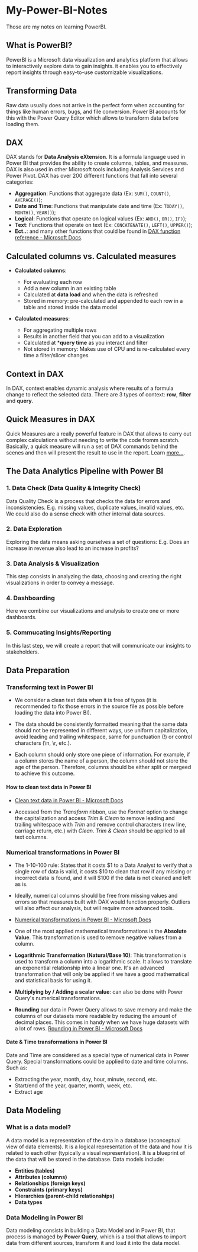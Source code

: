# My-Power-BI-Notes
Those are my notes on learning PowerBI.

## What is PowerBI?
PowerBI is a Microsoft data visualization and analytics platform that allows to interactively explore data to gain insights.
it enables you to effectively report insights through easy-to-use customizable visualizations.

## Transforming Data
Raw data usually does not arrive in the perfect form when accounting for things like human errors, bugs, and file conversion. Power BI accounts for this with the Power Query Editor which allows to transform data before loading them.

## DAX
DAX stands for **Data Analysis eXtension**. It is a formula language used in Power BI that provides the ability to create columns, tables, and measures.
DAX is also used in other Microsoft tools including Analysis Services and Power Pivot.
DAX has over 200 different functions that fall into several categories:
- **Aggregation**: Functions that aggregate data (Ex: `SUM()`, `COUNT()`, `AVERAGE()`);
- **Date and Time**: Functions that manipulate date and time (Ex: `TODAY()`, `MONTH()`, `YEAR()`);
- **Logical**: Functions that operate on logical values (Ex: `AND()`, `OR()`, `IF)`);
- **Text**: Functions that operate on text (Ex: `CONCATENATE()`, `LEFT()`, `UPPER()`);
- **Ect..**: and many other functions that could be found in [DAX function reference - Microsoft Docs](https://docs.microsoft.com/en-us/dax/dax-function-reference).

## Calculated columns vs. Calculated measures
* **Calculated columns**:
  - For evaluating each row
  - Add a new column in an existing table
  - Calculated at **data load** and when the data is refreshed
  - Stored in memory: pre-calculated and appended to each row in a table and stored inside the data model

* **Calculated measures**:
  - For aggregating multiple rows
  - Results in another field that you can add to a visualization
  - Calculated at ***query time** as you interact and filter
  - Not stored in memory: Makes use of CPU and is re-calculated every time a filter/slicer changes

## Context in DAX 
In DAX, context enables dynamic analysis where results of a formula change to reflect the selected data.
There are 3 types of context: **row**, **filter** and **query**.

## Quick Measures in DAX
Quick Measures are a really powerful feature in DAX that allows to carry out complex calculations without needing to write the code fromm scratch. Basically, a quick measure will run a set of DAX commands behind the scenes and then will present the result to use in the report. Learn [more...](https://docs.microsoft.com/en-us/power-bi/transform-model/desktop-quick-measures).

## The Data Analytics Pipeline with Power BI

### 1. Data Check (Data Quality & Integrity Check)
Data Quality Check is a process that checks the data for errors and inconsistencies.
E.g. missing values, duplicate values, invalid values, etc.
We could also do a sense check with other internal data sources.

### 2. Data Exploration
Exploring the data means asking ourselves a set of questions:
E.g. Does an increase in revenue also lead to an increase in profits?

### 3. Data Analysis & Visualization
This step consists in analyzing the data, choosing and creating the right visualizations in order to convey a message.

### 4. Dashboarding
Here we combine our visualizations and analysis to create one or more dashboards.
  
### 5. Commucating Insights/Reporting
In this last step, we will create a report that will communicate our insights to stakeholders.

## Data Preparation

### Transforming text in Power BI
 * We consider a clean text data when it is free of typos (it is recommended to fix those errors in the source file as possible before loading the data into Power BI). 

 * The data should be consistently formatted meaning that the same data should not be represented in different ways, use uniform capitalization, avoid leading and trailing whitespace, same for punctuation (!) or control characters (\n, \r, etc.).

 * Each column should only store one piece of information. For example, if a column stores the name of a person, the column should not store the age of the person. Therefore, columns should be either split or mergeed to achieve this outcome.

#### How to clean text data in Power BI
* [Clean text data in Power BI - Microsoft Docs](https://docs.microsoft.com/en-us/power-bi/data-preparation/clean-text-data-in-power-bi)

* Accessed from the *Transform* ribbon, use the *Format* option to change the capitalization and access *Trim & Clean* to remove leading and trailing whitespace with *Trim* and remove control characters (new line, carriage return, etc.) with *Clean*. *Trim & Clean* should be applied to all text columns.

### Numerical transformations in Power BI

* The 1-10-100 rule: States that it costs $1 to a Data Analyst to verify that a single row of data is valid, it costs $10 to clean that row if any missing or incorrect data is found, and it will $100 if the data is not cleaned and left as is.

* Ideally, numerical columns should be free from missing values and errors so that measures built with DAX would function properly. Outliers will also affect our analysis, but will require more advanced tools.

* [Numerical transformations in Power BI - Microsoft Docs](https://docs.microsoft.com/en-us/power-bi/data-preparation/numerical-transformations-in-power-bi)

* One of the most applied mathematical transformations is the **Absolute Value**. This transformation is used to remove negative values from a column.

* **Logarithmic Transformation (Natural/Base 10)**: This transformation is used to transform a column into a logarithmic scale. It allows to translate an exponential relationship into a linear one. It's an advanced transformation that will only be applied if we have a good mathematical and statistical basis for using it.

* **Multiplying by / Adding a scalar value**: can also be done with Power Query's numerical transformations.

* **Rounding** our data in Power Query allows to save memory and make the columns of our datasets more readable by reducing the amount of decimal places. This comes in handy when we have huge datasets with a lot of rows.
[Rounding in Power BI - Microsoft Docs](https://docs.microsoft.com/en-us/power-bi/data-preparation/rounding-in-power-bi)

#### Date & Time transformations in Power BI
Date and Time are considered as a special type of numerical data in Power Query.
Special transformations could be applied to date and time columns. Such as:
- Extracting the year, month, day, hour, minute, second, etc.
- Start/end of the year, quarter, month, week, etc.
- Extract age 

## Data Modeling

### What is a data model?
A data model is a representation of the data in a database (aconceptual view of data elements). It is a logical representation of the data and how it is related to each other (typically a visual representation). It is a blueprint of the data that will be stored in the database.
Data models include:
- **Entities (tables)**
- **Attributes (columns)**
- **Relationships (foreign keys)**
- **Constraints (primary keys)**
- **Hierarchies (parent-child relationships)**
- **Data types**

### Data Modeling in Power BI
Data modeling consists in building a Data Model and in Power BI, that process is managed by **Power Query**, which is a tool that allows to import data from different sources, transform it and load it into the data model.




